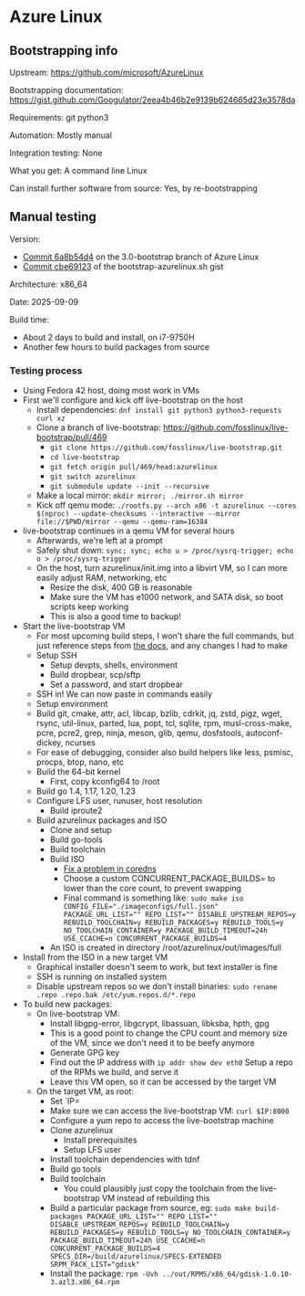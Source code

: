 # Azure Linux

## Bootstrapping info

Upstream: https://github.com/microsoft/AzureLinux

Bootstrapping documentation: https://gist.github.com/Googulator/2eea4b46b2e9139b624665d23e3578da

Requirements: git python3

Automation: Mostly manual

Integration testing: None

What you get: A command line Linux

Can install further software from source: Yes, by re-bootstrapping

## Manual testing

Version: 
* [Commit 6a8b54d4](https://github.com/Googulator/azurelinux/tree/6a8b54d4e365e99320b499712dba0c94de480777) on the 3.0-bootstrap branch of Azure Linux
* [Commit cbe69123](https://gist.github.com/Googulator/2eea4b46b2e9139b624665d23e3578da/cbe6912334ebf56679514d15100d293d0153ed9f) of the bootstrap-azurelinux.sh gist

Architecture: x86_64

Date: 2025-09-09

Build time:
* About 2 days to build and install, on i7-9750H
* Another few hours to build packages from source

### Testing process

* Using Fedora 42 host, doing most work in VMs
* First we'll configure and kick off live-bootstrap on the host
  * Install dependencies: `dnf install git python3 python3-requests curl xz`
  * Clone a branch of live-bootstrap: https://github.com/fosslinux/live-bootstrap/pull/469
    * `git clone https://github.com/fosslinux/live-bootstrap.git`
    * `cd live-bootstrap`
    * `git fetch origin pull/469/head:azurelinux`
    * `git switch azurelinux`
    * `git submodule update --init --recursive`
  * Make a local mirror: `mkdir mirror; ./mirror.sh mirror`
  * Kick off qemu mode: `./rootfs.py --arch x86 -t azurelinux --cores $(nproc) --update-checksums --interactive --mirror file://$PWD/mirror --qemu --qemu-ram=16384`
* live-bootstrap continues in a qemu VM for several hours
  * Afterwards, we're left at a prompt
  * Safely shut down: `sync; sync; echo u > /proc/sysrq-trigger; echo o > /proc/sysrq-trigger`
  * On the host, turn azurelinux/init.img into a libvirt VM, so I can more easily adjust RAM, networking, etc
    * Resize the disk, 400 GB is reasonable
    * Make sure the VM has e1000 network, and SATA disk, so boot scripts keep working
    * This is also a good time to backup!
* Start the live-bootstrap VM
  * For most upcoming build steps, I won't share the full commands, but just reference steps from [the docs](https://gist.github.com/Googulator/2eea4b46b2e9139b624665d23e3578da), and any changes I had to make
  * Setup SSH
    * Setup devpts, shells, environment
    * Build dropbear, scp/sftp
    * Set a password, and start dropbear
  * SSH in! We can now paste in commands easily
  * Setup environment
  * Build git, cmake, attr, acl, libcap, bzlib, cdrkit, jq, zstd, pigz, wget, rsync, util-linux, parted, lua, popt, tcl, sqlite, rpm, musl-cross-make, pcre, pcre2, grep, ninja, meson, glib, qemu, dosfstools, autoconf-dickey, ncurses
  * For ease of debugging, consider also build helpers like less, psmisc, procps, btop, nano, etc
  * Build the 64-bit kernel
    * First, copy kconfig64 to /root
  * Build go 1.4, 1.17, 1.20, 1.23
  * Configure LFS user, runuser, host resolution
    * Build iproute2
  * Build azurelinux packages and ISO
    * Clone and setup
    * Build go-tools
    * Build toolchain
    * Build ISO
      * [Fix a problem in coredns](https://github.com/Googulator/azurelinux/pull/1)
      * Choose a custom CONCURRENT_PACKAGE_BUILDS= to lower than the core count, to prevent swapping
      * Final command is something like: `sudo make iso CONFIG_FILE="./imageconfigs/full.json" PACKAGE_URL_LIST="" REPO_LIST="" DISABLE_UPSTREAM_REPOS=y REBUILD_TOOLCHAIN=y REBUILD_PACKAGES=y REBUILD_TOOLS=y NO_TOOLCHAIN_CONTAINER=y PACKAGE_BUILD_TIMEOUT=24h  USE_CCACHE=n CONCURRENT_PACKAGE_BUILDS=4`
    * An ISO is created in directory /root/azurelinux/out/images/full
* Install from the ISO in a new target VM
  * Graphical installer doesn't seem to work, but text installer is fine
  * SSH is running on installed system
  * Disable upstream repos so we don't install binaries: `sudo rename .repo .repo.bak /etc/yum.repos.d/*.repo`
* To build new packages:
  * On live-bootstrap VM:
    * Install libgpg-error, libgcrypt, libassuan, libksba, hpth, gpg
    * This is a good point to change the CPU count and memory size of the VM, since we don't need it to be beefy anymore
    * Generate GPG key
    * Find out the IP address with `ip addr show dev eth0`
    Setup a repo of the RPMs we build, and serve it
    * Leave this VM open, so it can be accessed by the target VM
  * On the target VM, as root:
    * Set `IP=<IP address of live-bootstrap-vm>
    * Make sure we can access the live-bootstrap VM: `curl $IP:8000`
    * Configure a yum repo to access the live-bootstrap machine
    * Clone azurelinux
      * Install prerequisites
      * Setup LFS user
    * Install toolchain dependencies with tdnf
    * Build go tools
    * Build toolchain
      * You could plausibly just copy the toolchain from the live-bootstrap VM instead of rebuilding this
    * Build a particular package from source, eg: `sudo make build-packages PACKAGE_URL_LIST="" REPO_LIST="" DISABLE_UPSTREAM_REPOS=y REBUILD_TOOLCHAIN=y REBUILD_PACKAGES=y REBUILD_TOOLS=y NO_TOOLCHAIN_CONTAINER=y PACKAGE_BUILD_TIMEOUT=24h USE_CCACHE=n CONCURRENT_PACKAGE_BUILDS=4 SPECS_DIR=/build/azurelinux/SPECS-EXTENDED SRPM_PACK_LIST="gdisk"`
    * Install the package: `rpm -Uvh ../out/RPMS/x86_64/gdisk-1.0.10-3.azl3.x86_64.rpm`

